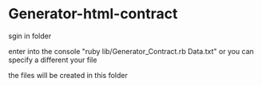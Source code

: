 # Generator-html-contract

sgin in folder

enter into the console "ruby lib/Generator_Contract.rb Data.txt" or you can specify a different your file

the files will be created in this folder
